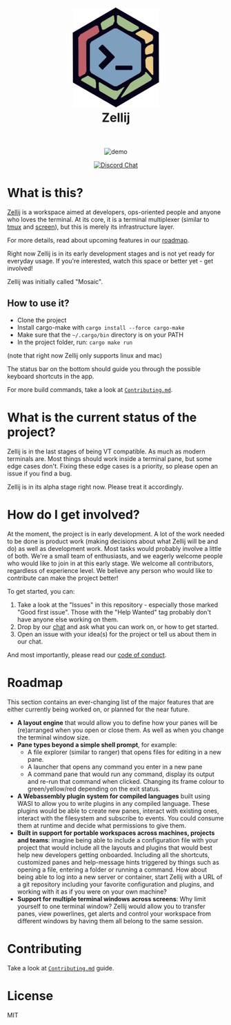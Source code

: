 <h1 align="center">
  <br>
  <img src="https://raw.githubusercontent.com/zellij-org/zellij/main/assets/logo.png" alt="logo" width="200">
  <br>
  Zellij
  <br>
  <br>
</h1>

<p align="center">
  <img src="https://raw.githubusercontent.com/zellij-org/zellij/main/assets/demo.gif" alt="demo">
</p>

<p align="center">
  <a href="https://discord.gg/CrUAFH3"><img alt="Discord Chat" src="https://img.shields.io/discord/771367133715628073"></a>
</p>


# What is this?

[Zellij](https://en.wikipedia.org/wiki/Zellij) is a workspace aimed at developers, ops-oriented people and anyone who loves the terminal.
At its core, it is a terminal multiplexer (similar to [tmux](https://github.com/tmux/tmux) and [screen](https://www.gnu.org/software/screen/)), but this is merely its infrastructure layer.

For more details, read about upcoming features in our [roadmap](#roadmap).

Right now Zellij is in its early development stages and is not yet ready for everyday usage.
If you're interested, watch this space or better yet - get involved!

Zellij was initially called "Mosaic".

## How to use it?
* Clone the project
* Install cargo-make with `cargo install --force cargo-make`
* Make sure that the `~/.cargo/bin` directory is on your PATH
* In the project folder, run: `cargo make run`

(note that right now Zellij only supports linux and mac)

The status bar on the bottom should guide you through the possible keyboard shortcuts in the app.

For more build commands, take a look at [`Contributing.md`](CONTRIBUTING.md).

# What is the current status of the project?

Zellij is in the last stages of being VT compatible. As much as modern terminals are.
Most things should work inside a terminal pane, but some edge cases don't. Fixing these edge cases is a priority, so please open an issue if you find a bug.

Zellij is in its alpha stage right now. Please treat it accordingly.

# How do I get involved?

At the moment, the project is in early development.
A lot of the work needed to be done is product work (making decisions about what Zellij will be and do) as well as development work. Most tasks would probably involve a little of both.
We're a small team of enthusiasts, and we eagerly welcome people who would like to join in at this early stage.
We welcome all contributors, regardless of experience level. We believe any person who would like to contribute can make the project better!

To get started, you can:
1. Take a look at the "Issues" in this repository - especially those marked "Good first issue". Those with the "Help Wanted" tag probably don't have anyone else working on them.
2. Drop by our [chat](https://discord.gg/CrUAFH3) and ask what you can work on, or how to get started.
3. Open an issue with your idea(s) for the project or tell us about them in our chat.

And most importantly, please read our [code of conduct](CODE_OF_CONDUCT.md).

# Roadmap
This section contains an ever-changing list of the major features that are either currently being worked on, or planned for the near future.

  * <b>A layout engine</b> that would allow you to define how your panes will be (re)arranged when you open or close them. As well as when you change the terminal window size.
  * <b>Pane types beyond a simple shell prompt</b>, for example:
    - A file explorer (similar to ranger) that opens files for editing in a new pane.
    - A launcher that opens any command you enter in a new pane
    - A command pane that would run any command, display its output and re-run that command when clicked. Changing its frame colour to green/yellow/red depending on the exit status.
  * <b>A Webassembly plugin system for compiled languages</b> built using WASI to allow you to write plugins in any compiled language. These plugins would be able to create new panes, interact with existing ones, interact with the filesystem and subscribe to events. You could consume them at runtime and decide what permissions to give them.
  * <b>Built in support for portable workspaces across machines, projects and teams</b>: imagine being able to include a configuration file with your project that would include all the layouts and plugins that would best help new developers getting onboarded. Including all the shortcuts, customized panes and help-message hints triggered by things such as opening a file, entering a folder or running a command. How about being able to log into a new server or container, start Zellij with a URL of a git repository including your favorite configuration and plugins, and working with it as if you were on your own machine?
  * <b>Support for multiple terminal windows across screens</b>: Why limit yourself to one terminal window? Zellij would allow you to transfer panes, view powerlines, get alerts and control your workspace from different windows by having them all belong to the same session.

# Contributing

Take a look at [`Contributing.md`](CONTRIBUTING.md) guide.

# License

MIT

